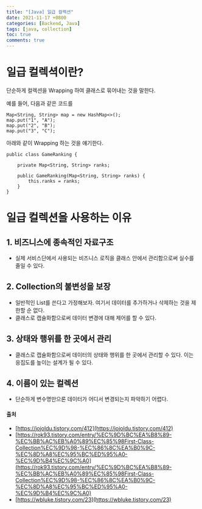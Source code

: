 ```yaml
---
title: "[Java] 일급 컬렉션"
date: 2021-11-17 +0800
categories: [Backend, Java]
tags: [java, collection]
toc: true
comments: true
---
```


# 일급 컬렉셕이란?
단순하게 컬렉션을 Wrapping 하여 클래스로 묶어내는 것을 말한다.

예를 들어, 다음과 같은 코드를

~~~
Map<String, String> map = new HashMap<>();
map.put("1", "A");
map.put("2", "B");
map.put("3", "C");
~~~

아래와 같이 Wrapping 하는 것을 얘기한다.

~~~
public class GameRanking {

    private Map<String, String> ranks;

    public GameRanking(Map<String, String> ranks) {
        this.ranks = ranks;
    }
}
~~~

# 일급 컬렉션을 사용하는 이유

## 1. 비즈니스에 종속적인 자료구조
- 실제 서비스단에서 사용되는 비즈니스 로직을 클래스 안에서 관리함으로써 실수를 줄일 수 있다.

## 2. Collection의 불변성을  보장
- 일반적인 List를 쓴다고 가정해보자. 여기서 데이터를 추가하거나 삭제하는 것을 제한할 순 없다.
- 클래스로 캡슐화함으로써 데이터 변경에 대해 제어를 할 수 있다.

## 3. 상태와 행위를 한 곳에서 관리
- 클래스로 캡슐화함으로써 데이터의 상태와 행위를 한 곳에서 관리할 수 있다. 이는 응집도를 높이는 설계가 될 수 있다.

## 4. 이름이 있는 컬렉션
- 단순하게 변수명만으론 데이터가 어디서 변경되는지 파악하기 어렵다.

#### 출처
- [https://jojoldu.tistory.com/412](https://jojoldu.tistory.com/412)
- [https://rok93.tistory.com/entry/%EC%9D%BC%EA%B8%89-%EC%BB%AC%EB%A0%89%EC%85%98First-Class-Collection%EC%9D%98-%EC%86%8C%EA%B0%9C-%EC%8D%A8%EC%95%BC%ED%95%A0-%EC%9D%B4%EC%9C%A0](https://rok93.tistory.com/entry/%EC%9D%BC%EA%B8%89-%EC%BB%AC%EB%A0%89%EC%85%98First-Class-Collection%EC%9D%98-%EC%86%8C%EA%B0%9C-%EC%8D%A8%EC%95%BC%ED%95%A0-%EC%9D%B4%EC%9C%A0)
- [https://wbluke.tistory.com/23](https://wbluke.tistory.com/23)